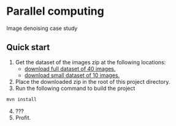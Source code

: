 # Parallel computing

Image denoising case study

## Quick start
1. Get the dataset of the images zip at the following locations:
   * [download full dataset of 40 images.](https://drive.google.com/open?id=1Q1auaG0Q5nF1OtI9R38gl6mTZj4LNCnX)
   * [download small dataset of 10 images.](https://drive.google.com/open?id=14A-5QL8F2A7fe0dP-aVmvF7Yb3BtPIbt)
2. Place the downloaded zip in the root of this project directory.
3. Run the following command to build the project
```bash
mvn install
```
4. ???
5. Profit.
